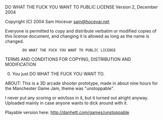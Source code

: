 DO WHAT THE FUCK YOU WANT TO PUBLIC LICENSE 
                    Version 2, December 2004 

 Copyright (C) 2004 Sam Hocevar <sam@hocevar.net> 

 Everyone is permitted to copy and distribute verbatim or modified 
 copies of this license document, and changing it is allowed as long 
 as the name is changed. 

            DO WHAT THE FUCK YOU WANT TO PUBLIC LICENSE 
   TERMS AND CONDITIONS FOR COPYING, DISTRIBUTION AND MODIFICATION 

  0. You just DO WHAT THE FUCK YOU WANT TO.


ABOUT:
This is a 3D arcade shooter prototype, made in about nine hours for the Manchester Game Jam, theme was "unstoppable".

I never put any scoring or win/loss in it, but it turned out alright anyway. Uploaded mainly in case anyone wants to dick around with it.

Playable version here: http://danhett.com/games/unstoppable